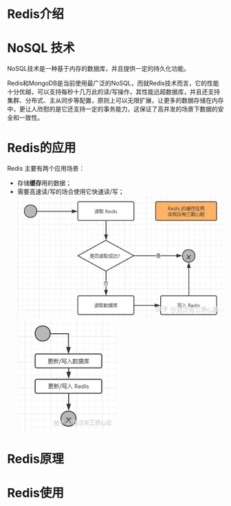 # Redis介绍
# NoSQL 技术
NoSQL技术是一种基于内存的数据库，并且提供一定的持久化功能。

Redis和MongoDB是当前使用最广泛的NoSQL，而就Redis技术而言，它的性能十分优越，可以支持每秒十几万此的读/写操作，其性能远超数据库，并且还支持集群、分布式、主从同步等配置，原则上可以无限扩展，让更多的数据存储在内存中，更让人欣慰的是它还支持一定的事务能力，这保证了高并发的场景下数据的安全和一致性。

# Redis的应用
Redis 主要有两个应用场景：
- 存储**缓存**用的数据；
- 需要高速读/写的场合使用它快速读/写；
![使用 Redis 作为缓存的读取逻辑](image\v2-59e6bc0e759f911af90ef2ce04580fc8_720w.jpg)
![写操作的流程](image\v2-2a22f9f9a052e58f844cd93653f06daf_720w.jpg)

# Redis原理
# Redis使用
##